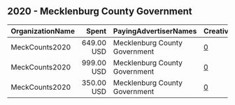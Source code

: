 ## 2020 - Mecklenburg County Government 
|OrganizationName|Spent|PayingAdvertiserNames|CreativeUrls|Impressions|Genders|AgeBrackets|CountryCodes|BillingAddresses|CandidateBallotInformation|
|:---|---:|:---|:---|---:|:---|:---|:---|:---|:---|
|MeckCounts2020|649.00 USD|Mecklenburg County Government|[0](https://www.snap.com/political-ads/asset/cc202286eca7888115292bcd681ccb294297ebdaaa6a9636b8c215136c588396?mediaType=jpeg)|484,658|||united states|US|General Neighbors|
|MeckCounts2020|999.00 USD|Mecklenburg County Government|[0](https://www.snap.com/political-ads/asset/97cc918ef9984380a1c1565b88799f17afa63b3bac02bfe6b048fd2254d71978?mediaType=jpeg)|326,838|||united states|US|Spanish Neighbors|
|MeckCounts2020|350.00 USD|Mecklenburg County Government|[0](https://www.snap.com/political-ads/asset/c9520b57591bf20a7cf6f5672f1a8748012dff478b372966e855411769211f1f?mediaType=jpeg)|298,070||16+|united states|US||
